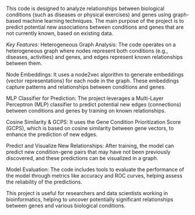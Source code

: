 This code is designed to analyze relationships between biological conditions (such as diseases or physical exercises) and genes using graph-based machine learning techniques. The main purpose of the project is to predict potential new associations between conditions and genes that are not currently known, based on existing data.

*Key Features:*
Heterogeneous Graph Analysis: The code operates on a heterogeneous graph where nodes represent both conditions (e.g., diseases, activities) and genes, and edges represent known relationships between them.

Node Embeddings: It uses a node2vec algorithm to generate embeddings (vector representations) for each node in the graph. These embeddings capture patterns and relationships between conditions and genes.

MLP Classifier for Prediction: The project leverages a Multi-Layer Perceptron (MLP) classifier to predict potential new edges (connections) between conditions and genes by training on known relationships.

Cosine Similarity & GCPS: It uses the Gene Condition Prioritization Score (GCPS), which is based on cosine similarity between gene vectors, to enhance the prediction of new edges.

Predict and Visualize New Relationships: After training, the model can predict new condition-gene pairs that may have not been previously discovered, and these predictions can be visualized in a graph.

Model Evaluation: The code includes tools to evaluate the performance of the model through metrics like accuracy and ROC curves, helping assess the reliability of the predictions.

This project is useful for researchers and data scientists working in bioinformatics, helping to uncover potentially significant relationships between genes and various biological conditions.






